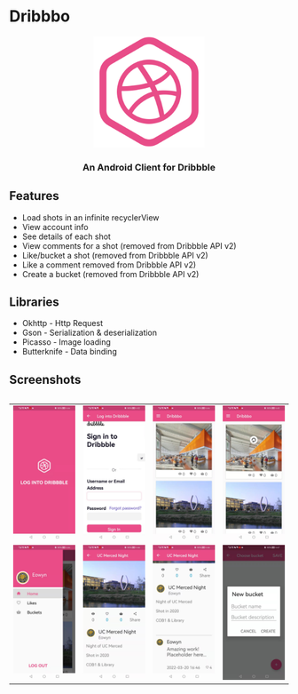 # Dribbbo
<p align="center">
    <a href="art/launcher.png">
        <img src="screenshots/design.png" width="200" height="200"/>
    </a>
</p>
<h3 align="center">An Android Client for Dribbble</h3>

## Features
* Load shots in an infinite recyclerView
* View account info
* See details of each shot
* View comments for a shot (removed from Dribbble API v2)
* Like/bucket a shot (removed from Dribbble API v2)
* Like a comment removed from Dribbble API v2)
* Create a bucket (removed from Dribbble API v2)


## Libraries
* Okhttp - Http Request
* Gson - Serialization & deserialization
* Picasso - Image loading
* Butterknife - Data binding

## Screenshots
<table>
	<table>
  <tr>
    <td><img src="screenshots/login.jpeg" /></td>
    <td><img src="screenshots/web_login.jpeg" /></td>
    <td><img src="screenshots/shot_list.jpeg" /></td>
    <td><img src="screenshots/refresh.jpeg" /></td>
  </tr>
  <tr>
    <td><img src="screenshots/drawer.jpeg" /></td>
    <td><img src="screenshots/shot.jpeg" /></td>
    <td><img src="screenshots/comment.jpeg" /></td>
    <td><img src="screenshots/create_bucket.jpeg" /></td>
  </tr>
</table>
